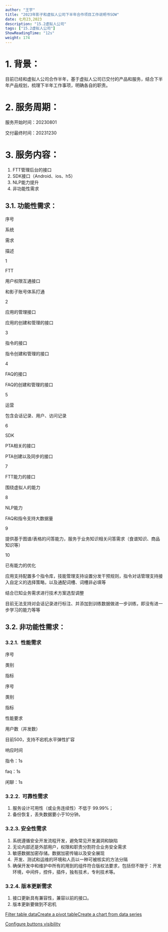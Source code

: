 ```yaml
---
author: "王宇"
title: "2023年影子和虚拟人公司下半年合作项目工作说明书SOW"
date: 七月23,2023
description: "15.2虚拟人公司"
tags: ["15.2虚拟人公司"]
ShowReadingTime: "12s"
weight: 174
---
```

1\. 背景：
=======

目前已经和虚拟人公司合作半年，基于虚拟人公司已交付的产品和服务，结合下半年产品规划，梳理下半年工作事项，明确各自的职责。

2\. 服务周期：
=========

服务开始时间：20230801

交付最终时间：20231230

3\. 服务内容：
=========

1.  FTT管理后台的接口
2.  SDK接口（Android、ios、h5）
3.  NLP能力提升
4.  非功能性需求

3.1. 功能性需求：
-----------

序号

系统

需求

描述

1

FTT  
  
  
  

用户权限互通接口

和影子账号体系打通

2

应用的管理接口

应用的创建和管理的接口

3

指令的接口

指令创建和管理的接口

4

FAQ的接口

FAQ的创建和管理的接口

5

运营

包含会话记录、用户、访问记录

6

SDK

PTA相关的接口

PTA创建以及同步的接口

7

FTT能力的接口

围绕虚拟人的能力

8

NLP能力  
  
  

FAQ和指令支持大数据量

  

9

提供基于图谱/表格的问答能力，服务于业务知识相关问答需求（食谱知识、商品知识等）

  

10

已有能力的优化

应用支持配置多个指令库，技能管理支持设置分发干预规则，指令对话管理支持接入自定义的选择策略，以及通配词槽、词槽非必填等

  

结合已知业务需求进行技术方案选型调整

目前无法支持对会话记录进行标注、并添加到训练数据做进一步训练，即没有进一步学习的能力等等

  

  

  

  

  

3.2. 非功能性需求：
------------

### 3.2.1.  性能需求

序号

类别

指标

序号

类别

指标

性能要求

用户数（并发数）

目前500，支持不宕机水平弹性扩容

  

响应时间

指令：1s

faq：1s

闲聊：1s

### 3.2.2.  可靠性需求

1.  服务设计可用性（或业务连续性）不低于 99.99%；
2.  备份恢复，丢失数据要小于10分钟。

### 3.2.3. 安全性需求

1.  系统遵循安全开发流程开发，避免常见开发漏洞和缺陷
2.  无论内部还是外部用户，权限和职责分割符合业务安全需求
3.  敏感数据加密存储。数据加密传输以及安全展现
4.   开发、测试和运维的环境和人员以一种可被核实的方法分隔
5.  确保开发中和维护中所有的用到的组件符合版权法要求，包括但不限于：开发环境，中间件，控件，插件，独有技术，专利技术等。

### 3.2.4. 版本更新需求

1.  接口更新具有兼容性，兼容以前的接口。
2.  版本更新要做到不宕机

[Filter table data](#)[Create a pivot table](#)[Create a chart from data series](#)

[Configure buttons visibility](/users/tfac-settings.action)